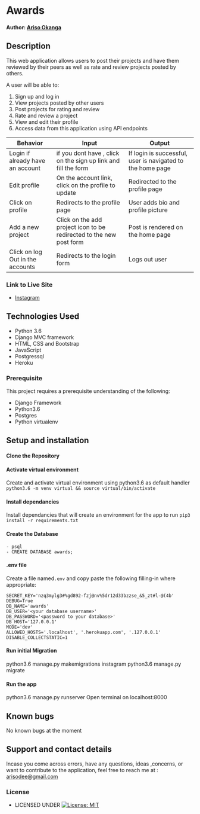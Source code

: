 # Awards

#### Author: [Ariso Okanga](https://github.com/Arisodee)

## Description
This web application allows users to post their projects and have them reviewed by their peers as well as rate and review projects posted by others.

A user will be able to:

1. Sign up and log in
2. View projects posted by other users
3. Post projects for rating and review
4. Rate and review a project
5. View and edit their profile
6. Access data from this application using API endpoints


| Behavior            | Input                         | Output                        | 
| ------------------- | ----------------------------- | ----------------------------- |
| Login	if already have an account |if you dont have , click on the sign up link and fill the form  | If login is successful, user is navigated to the home page | Click on `Review` | navigated to where you can write a review | Signs In/ Signs Up |
| Edit profile | On the account link, click on the   profile to update| Redirected to the profile page |
| Click on profile | Redirects to the profile page | User adds bio and profile picture |
|Add a new project|Click on the add project icon to be redirected to the new post form| Post is rendered on the home page
| Click on log Out in the accounts| Redirects to the login form | Logs out user  |



### Link to Live Site 
- [Instagram](https://ariso-awards.herokuapp.com/)


## Technologies Used
- Python 3.6
- Django MVC framework
- HTML, CSS and Bootstrap
- JavaScript
- Postgressql
- Heroku

### Prerequisite
This project requires a prerequisite understanding of the following:
- Django Framework
- Python3.6
- Postgres
- Python virtualenv

## Setup and installation

#### Clone the Repository
####  Activate virtual environment
Create and activate virtual environment using python3.6 as default handler
    `python3.6 -m venv virtual && source virtual/bin/activate`
####  Install dependancies
Install dependancies that will create an environment for the app to run `pip3 install -r requirements.txt`
####  Create the Database
    - psql
    - CREATE DATABASE awards;
####  .env file
Create a file named`.env`  and copy paste the following filling-in where appropriate:
```
SECRET_KEY='nzq3mylg3#%gd892-fzj@nv%5dr12d33bzzse_&5_zt#l-@(4b'
DEBUG=True
DB_NAME='awards'
DB_USER='<your database username>'
DB_PASSWORD='<password to your database>'
DB_HOST='127.0.0.1'
MODE='dev'
ALLOWED_HOSTS='.localhost', '.herokuapp.com', '.127.0.0.1'
DISABLE_COLLECTSTATIC=1
```
#### Run initial Migration
python3.6 manage.py makemigrations instagram
python3.6 manage.py migrate

#### Run the app
python3.6 manage.py runserver
Open terminal on localhost:8000

## Known bugs
No known bugs at the moment

## Support and contact details
Incase you come across errors, have any questions, ideas ,concerns, or want to contribute to the application, feel free to reach me at : arisodee@gmail.com

### License

* LICENSED UNDER  [![License: MIT](https://img.shields.io/badge/License-MIT-yellow.svg)](license/MIT)